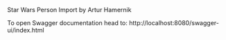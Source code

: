 Star Wars Person Import by Artur Hamernik

To open Swagger documentation head to: http://localhost:8080/swagger-ui/index.html

